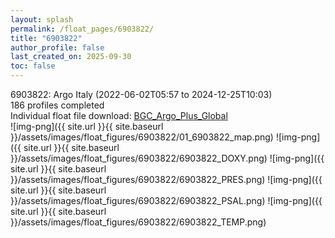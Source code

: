 ```yaml
---
layout: splash
permalink: /float_pages/6903822/
title: "6903822"
author_profile: false
last_created_on: 2025-09-30
toc: false
---
```

 
6903822: Argo Italy (2022-06-02T05:57 to 2024-12-25T10:03)\
186 profiles completed\
Individual float file download: [BGC_Argo_Plus_Global](https://ftp.soest.hawaii.edu/bgc_argo_plus/Individual_Floats/outliers_removed/6903822_Sprof_processed.nc)\
![img-png]({{ site.url }}{{ site.baseurl }}/assets/images/float_figures/6903822/01_6903822_map.png)
![img-png]({{ site.url }}{{ site.baseurl }}/assets/images/float_figures/6903822/6903822_DOXY.png)
![img-png]({{ site.url }}{{ site.baseurl }}/assets/images/float_figures/6903822/6903822_PRES.png)
![img-png]({{ site.url }}{{ site.baseurl }}/assets/images/float_figures/6903822/6903822_PSAL.png)
![img-png]({{ site.url }}{{ site.baseurl }}/assets/images/float_figures/6903822/6903822_TEMP.png)
